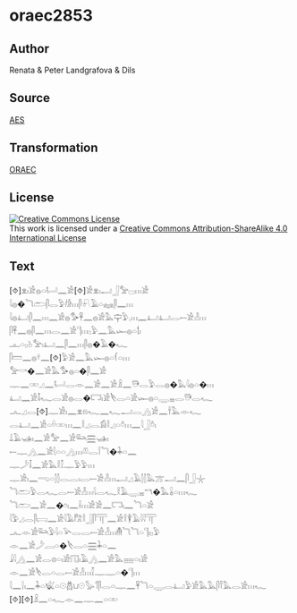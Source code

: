# oraec2853

## Author

Renata & Peter Landgrafova & Dils

## Source

[AES](https://github.com/simondschweitzer/aes)

## Transformation

[ORAEC](https://oraec.github.io/)

## License

<a rel="license" href="http://creativecommons.org/licenses/by-sa/4.0/"><img alt="Creative Commons License" style="border-width:0" src="https://i.creativecommons.org/l/by-sa/4.0/88x31.png" /></a><br />This work is licensed under a <a rel="license" href="http://creativecommons.org/licenses/by-sa/4.0/">Creative Commons Attribution-ShareAlike 4.0 International License</a>

## Text

[⯑]𓁷𓏤𓀀𓐍𓏏𓂡𓈖𓀀[⯑]𓀀𓁷𓏤𓂣𓃀𓅡𓊌𓏥𓀀<br>
𓇋𓐍�𓆓𓂧𓋴𓂋𓅱𓀙𓏥𓋴𓍯𓄿𓏏𓈐𓋴𓈖𓏥<br>
𓇋𓐍𓂞𓋴𓈖𓏥𓈖𓀀𓐍𓅜𓋹𓈖𓐍𓀀𓅓𓊡𓅱𓈒𓏥𓈖𓂞𓂞𓂋𓍿𓀀𓁐𓏥<br>
𓋴𓋹𓈖𓐍𓋴𓈖𓏥𓂋𓈖𓀀𓊹𓏥𓊪𓅱𓈖𓅓𓆱𓐍𓏏𓌀𓏤<br>
𓊵𓏏𓊪𓊸𓅡𓏤𓂞𓈖𓋴𓈖𓏥𓋴𓐍�𓄿�𓆑<br>
𓋴𓏠𓈖𓐍𓍊𓈖[⯑]𓅱𓀀𓈖𓅓𓆱𓐍𓏏𓆳𓏏𓏥<br>
𓅡𓎡�𓈖𓀀𓅓𓅜𓐍𓏏�𓋴𓈖𓀀<br>
𓊃𓈖𓏒𓈎𓈖𓂡𓂋𓁹𓈖𓀀𓈖𓀀𓏎𓈖𓇥𓂋𓅱𓂋𓐍�𓅓𓇋𓐍𓏏�𓏥<br>
𓂞𓈖𓀀𓄤𓆑𓂋𓀀𓐍𓂋�𓉐𓏤𓀀𓌸𓂋𓏏𓀀𓆱𓐍𓏏𓇾𓈇𓂋𓇥𓂋𓆑<br>
𓂜𓈎𓂋[⯑]𓊃𓀀𓏤𓈖𓁷𓁶𓆑𓈖𓆑𓂝𓂋𓂻𓀀𓈖𓌂𓅓𓁹𓆑<br>
𓂋𓂞𓈖𓀀𓏏𓏐𓏒𓏥𓈖𓎛𓈎𓂋𓀁𓎛𓈎𓏏𓏊𓏥𓈖𓇋𓃀𓏊𓏤<br>
𓍑𓄿𓊛𓏤𓈖𓀀𓅡𓈖𓀀𓃛𓈗𓊛𓏤<br>
𓍿𓊃𓂻𓈖𓀀𓇛𓏏𓏏𓂻𓏥𓌨𓂋𓌉𓆓�𓇓𓏏𓈖<br>
𓊃𓌳𓄥𓈖𓀀𓅓𓎛𓎿𓊃𓅱𓅱𓏥<br>
𓊃𓀀𓏤𓈖𓂸𓏏𓂭𓂭𓂋𓐛𓏤𓂋𓍿𓀀𓁐𓏥𓂣𓈎𓄿𓂭𓂭𓅓𓊄𓂝𓈖𓋴𓃀𓇼<br>
𓆓𓂧𓅱𓂋𓆑𓂋𓍿𓀀𓁐𓏥𓇋𓂋𓆑𓎛𓄿𓇾𓈇𓎔�𓅓𓏇𓏏𓏥𓆑<br>
𓆓𓂧𓈖𓀀𓈖�𓏌𓏤𓈖𓌢𓏥𓀀𓀀𓈖𓉐𓏤𓈖𓆓𓏏𓀀<br>
𓇋𓅱𓈎𓂋𓋴𓊬𓈖𓀀𓇋𓄿𓀗𓎛𓃀𓋴𓋳𓈖𓀀𓎛𓇉𓄿𓇋𓇋𓋳<br>
𓂜𓁹𓀀𓃛𓅱𓇋𓏏𓅪𓂋𓂋𓍿𓀀𓁐𓏥𓄟𓆓𓆓𓏏𓊹𓏤𓊪𓅱<br>
𓁹𓈖𓀀𓌳𓐙𓏏�𓌸𓂋𓏏𓈗𓇓𓏏𓈖<br>
𓇍𓇋𓂻𓈖𓀀𓂋𓊖𓏏𓏤𓀀𓉔𓏤𓄿𓂻𓈖𓀀𓅓𓈈𓏏𓏤𓀀<br>
𓁹𓈖𓀀𓌸𓂋𓏏𓂋𓍿𓀀𓁐𓏥𓎿𓊃𓊃𓏏�𓊹𓏥<br>
𓇋𓈖𓍛𓏤𓈖𓇓𓏏𓆤𓏏𓇳𓆣𓂓𓇳𓅭𓄊𓋴𓂋𓏏𓊃𓈖𓋹𓆓𓏏𓇾𓂋𓂞𓅱𓀀𓅓𓅓𓋴𓍋𓅓𓂋𓀀𓏥𓆑<br>
[⯑][⯑]𓏎𓈖𓏏𓆑𓁹𓈖𓊃𓈖𓏏𓏒<br>
